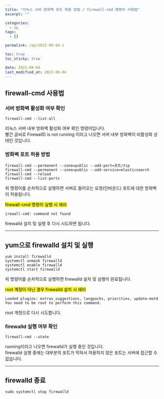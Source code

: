 ```yaml
---
title: "리눅스 서버 방화벽 포트 허용 방법 / firewall-cmd 명령어 사용법"
excerpt: ""

categories:
  - op
tags:
  - []

permalink: /op/2022-09-04-1

toc: true
toc_sticky: true

date: 2022-09-04
last_modified_at: 2022-09-04
---
```


## firewall-cmd 사용법

### 서버 방화벽 활성화 여부 확인
```
firewall-cmd --list-all
```
리눅스 서버 내부 방화벽 활성화 여부 확인 명령어입니다.  
빨간 글씨로 FirewallD is not running 이라고 나오면 서버 내부 방화벽이 비활성화 상태인 것입니다.

### 방화벽 포트 허용 방법
```
firewall-cmd --permanent --zone=public --add-port=포트/tcp
firewall-cmd --permanent --zone=public --add-service=elasticsearch
firewall-cmd --reload
firewall-cmd --list-ports
```
위 명령어를 순차적으로 실행하면 서버로 들어오는 요청(인바운드) 포트에 대한 방화벽이 허용됩니다.

<mark>firewall-cmd 명령어 실행 시 에러</mark>
```
irewall-cmd: command not found
```
firewalld 설치 및 실행 후 다시 시도하면 됩니다.

---

## yum으로 firewalld 설치 및 실행
```
yum install firewalld
systemctl unmask firewalld
systemctl enable firewalld
systemctl start firewalld
```
위 명령어를 순차적으로 실행하면 firewalld 설치 및 실행이 완료됩니다.

<mark>root 계정이 아닌 경우 firewalld 설치 시 에러</mark>
```
Loaded plugins: extras_suggestions, langpacks, priorities, update-motd
You need to be root to perform this command.
```
root 계정으로 다시 시도합니다.

### firewalld 실행 여부 확인
```
firewall-cmd --state
```
running이라고 나오면 firewalld가 실행 중인 것입니다.  
firewalld 실행 중에는 대부분의 포트가 막혀서 허용하지 않은 포트는 서버에 접근할 수 없습니다.

---

## firewalld 종료
```
sudo systemctl stop firewalld
```
